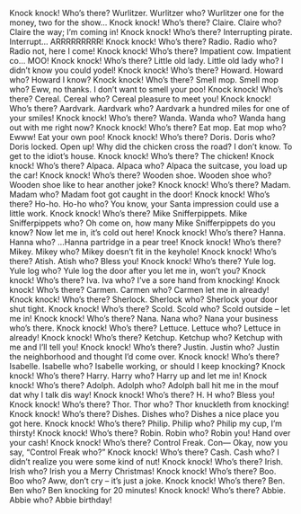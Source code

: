 Knock knock!
Who’s there?
Wurlitzer.
Wurlitzer who?
Wurlitzer one for the money, two for the show…
Knock knock!
Who’s there?
Claire.
Claire who?
Claire the way; I’m coming in!
Knock knock!
Who’s there?
Interrupting pirate.
Interrupt… ARRRRRRRRR!
Knock knock!
Who’s there?
Radio.
Radio who?
Radio not, here I come!
Knock knock!
Who’s there?
Impatient cow.
Impatient co…
MOO!
Knock knock!
Who’s there?
Little old lady.
Little old lady who?
I didn’t know you could yodel!
Knock knock!
Who’s there?
Howard.
Howard who?
Howard I know?
Knock knock!
Who’s there?
Smell mop.
Smell mop who?
Eww, no thanks. I don’t want to smell your poo!
Knock knock!
Who’s there?
Cereal.
Cereal who?
Cereal pleasure to meet you!
Knock knock!
Who’s there?
Aardvark.
Aardvark who?
Aardvark a hundred miles for one of your smiles!
Knock knock!
Who’s there?
Wanda.
Wanda who?
Wanda hang out with me right now?
Knock knock!
Who’s there?
Eat mop.
Eat mop who?
Ewww! Eat your own poo!
Knock knock!
Who’s there?
Doris.
Doris who?
Doris locked. Open up!
Why did the chicken cross the road?
I don’t know.
To get to the idiot’s house.
Knock knock!
Who’s there?
The chicken!
Knock knock!
Who’s there?
Alpaca.
Alpaca who?
Alpaca the suitcase, you load up the car!
Knock knock!
Who’s there?
Wooden shoe.
Wooden shoe who?
Wooden shoe like to hear another joke?
Knock knock!
Who’s there?
Madam.
Madam who?
Madam foot got caught in the door!
Knock knock!
Who’s there?
Ho-ho.
Ho-ho who?
You know, your Santa impression could use a little work.
Knock knock!
Who’s there?
Mike Snifferpippets.
Mike Snifferpippets who?
Oh come on, how many Mike Snifferpippets do you know? Now let me in, it’s cold out here!
Knock knock!
Who’s there?
Hanna.
Hanna who?
…Hanna partridge in a pear tree!
Knock knock!
Who’s there?
Mikey.
Mikey who?
Mikey doesn’t fit in the keyhole!
Knock knock!
Who’s there?
Atish.
Atish who?
Bless you!
Knock knock!
Who’s there?
Yule log.
Yule log who?
Yule log the door after you let me in, won’t you?
Knock knock!
Who’s there?
Iva.
Iva who?
I’ve a sore hand from knocking!
Knock knock!
Who’s there?
Carmen.
Carmen who?
Carmen let me in already!
Knock knock!
Who’s there?
Sherlock.
Sherlock who?
Sherlock your door shut tight.
Knock knock!
Who’s there?
Scold.
Scold who?
Scold outside – let me in!
Knock knock!
Who’s there?
Nana.
Nana who?
Nana your business who’s there.
Knock knock!
Who’s there?
Lettuce.
Lettuce who?
Lettuce in already!
Knock knock!
Who’s there?
Ketchup.
Ketchup who?
Ketchup with me and I’ll tell you!
Knock knock!
Who’s there?
Justin.
Justin who?
Justin the neighborhood and thought I’d come over.
Knock knock!
Who’s there?
Isabelle.
Isabelle who?
Isabelle working, or should I keep knocking?
Knock knock!
Who’s there?
Harry.
Harry who?
Harry up and let me in!
Knock knock!
Who’s there?
Adolph.
Adolph who?
Adolph ball hit me in the mouf dat why I talk dis way!
Knock knock!
Who’s there?
H.
H who?
Bless you!
Knock knock!
Who’s there?
Thor.
Thor who?
Thor knuckleth from knocking!
Knock knock!
Who’s there?
Dishes.
Dishes who?
Dishes a nice place you got here.
Knock knock!
Who’s there?
Philip.
Philip who?
Philip my cup, I’m thirsty!
Knock knock!
Who’s there?
Robin.
Robin who?
Robin you! Hand over your cash!
Knock knock!
Who’s there?
Control Freak.
Con—
Okay, now you say, “Control Freak who?”
Knock knock!
Who’s there?
Cash.
Cash who?
I didn’t realize you were some kind of nut!
Knock knock!
Who’s there?
Irish.
Irish who?
Irish you a Merry Christmas!
Knock knock!
Who’s there?
Boo.
Boo who?
Aww, don’t cry – it’s just a joke.
Knock knock!
Who’s there?
Ben.
Ben who?
Ben knocking for 20 minutes!
Knock knock!
Who’s there?
Abbie.
Abbie who?
Abbie birthday!
